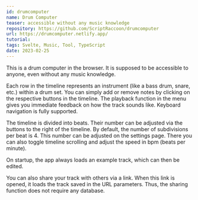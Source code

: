 ```yaml
---
id: drumcomputer
name: Drum Computer
teaser: accessible without any music knowledge
repository: https://github.com/ScriptRaccoon/drumcomputer
url: https://drumcomputer.netlify.app/
tutorial:
tags: Svelte, Music, Tool, TypeScript
date: 2023-02-25
---
```


This is a drum computer in the browser. It is supposed to be accessible to anyone, even without any music knowledge.

Each row in the timeline represents an instrument (like a bass drum, snare, etc.) within a drum set. You can simply add or remove notes by clicking on the respective buttons in the timeline. The playback function in the menu gives you immediate feedback on how the track sounds like. Keyboard navigation is fully supported.

The timeline is divided into beats. Their number can be adjusted via the buttons to the right of the timeline. By default, the number of subdivisions per beat is 4. This number can be adjusted on the settings page. There you can also toggle timeline scrolling and adjust the speed in bpm (beats per minute).

On startup, the app always loads an example track, which can then be edited.

You can also share your track with others via a link. When this link is opened, it loads the track saved in the URL parameters. Thus, the sharing function does not require any database.
